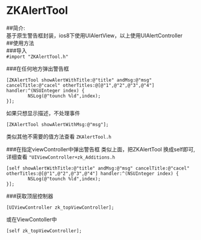 # ZKAlertTool
  
##简介:  
基于原生警告框封装，ios8下使用UIAlertView，以上使用UIAlertController  
##使用方法  
###导入  
`#import "ZKAlertTool.h"`

###在任何地方弹出警告框  
```
[ZKAlertTool showAlertWithTitle:@"title" andMsg:@"msg" cancelTitle:@"cacel" otherTitles:@[@"1",@"2",@"3",@"4"] handler:^(NSUInteger index) {
        NSLog(@"tounch %ld",index);
}];
```

如果只想显示描述，不处理事件
```
[ZKAlertTool showAlertWithMsg:@"msg"];
```  
类似其他不需要的值方法查看 `ZKAlertTool.h`

###在指定viewController中弹出警告框
类似上面，把ZKAlertTool 换成self即可, 详细查看 `"UIViewController+zk_Additions.h`  

```
[self showAlertWithTitle:@"title" andMsg:@"msg" cancelTitle:@"cacel" otherTitles:@[@"1",@"2",@"3",@"4"] handler:^(NSUInteger index) {
        NSLog(@"tounch %ld",index);
}];
```

###获取顶层控制器
```
[UIViewController zk_topViewController];
```
或在ViewContoller中  
```
[self zk_topViewController];
```

 